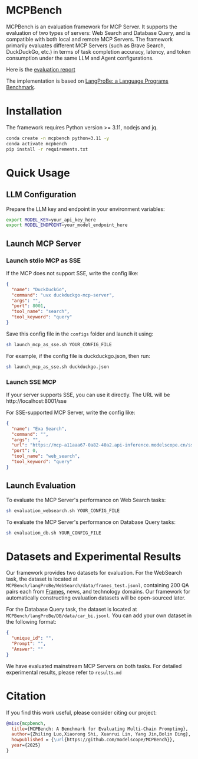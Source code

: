 # MCPBench

MCPBench is an evaluation framework for MCP Server. It supports the evaluation of two types of servers: Web Search and Database Query, and is compatible with both local and remote MCP Servers. The framework primarily evaluates different MCP Servers (such as Brave Search, DuckDuckGo, etc.) in terms of task completion accuracy, latency, and token consumption under the same LLM and Agent configurations. 

Here is the [evaluation report](https://github.com/modelscope/MCPBench/blob/main/mcpbench.pdf) 

The implementation is based on [LangProBe: a Language Programs Benchmark](https://arxiv.org/abs/2502.20315).

# Installation

The framework requires Python version >= 3.11, nodejs and jq.

```bash
conda create -n mcpbench python=3.11 -y
conda activate mcpbench
pip install -r requirements.txt
```

# Quick Usage
## LLM Configuration
Prepare the LLM key and endpoint in your environment variables:
```bash
export MODEL_KEY=your_api_key_here
export MODEL_ENDPOINT=your_model_endpoint_here
```

## Launch MCP Server
### Launch stdio MCP as SSE
If the MCP does not support SSE, write the config like:
```json
{
  "name": "DuckDuckGo",
  "command": "uvx duckduckgo-mcp-server",
  "args": "",
  "port": 8001,
  "tool_name": "search",
  "tool_keyword": "query"
}
```

Save this config file in the `configs` folder and launch it using:

```bash
sh launch_mcp_as_sse.sh YOUR_CONFIG_FILE
```

For example, if the config file is duckduckgo.json, then run:
```bash
sh launch_mcp_as_sse.sh duckduckgo.json
```

### Launch SSE MCP
If your server supports SSE, you can use it directly. The URL will be http://localhost:8001/sse

For SSE-supported MCP Server, write the config like:
```json
{
  "name": "Exa Search",
  "command": "",
  "args": "",
  "url": "https://mcp-a11aaa67-0a82-40a2.api-inference.modelscope.cn/sse",
  "port": 0,
  "tool_name": "web_search",
  "tool_keyword": "query"
}
```

## Launch Evaluation
To evaluate the MCP Server's performance on Web Search tasks:
```bash
sh evaluation_websearch.sh YOUR_CONFIG_FILE
```

To evaluate the MCP Server's performance on Database Query tasks:
```bash
sh evaluation_db.sh YOUR_CONFIG_FILE
```

# Datasets and Experimental Results
Our framework provides two datasets for evaluation. For the WebSearch task, the dataset is located at `MCPBench/langProBe/WebSearch/data/frames_test.jsonl`, containing 200 QA pairs each from [Frames](https://arxiv.org/abs/2409.12941), news, and technology domains. Our framework for automatically constructing evaluation datasets will be open-sourced later.

For the Database Query task, the dataset is located at `MCPBench/langProBe/DB/data/car_bi.jsonl`. You can add your own dataset in the following format:

```json
{
  "unique_id": "",
  "Prompt": "",
  "Answer": ""
}
```

We have evaluated mainstream MCP Servers on both tasks. For detailed experimental results, please refer to `results.md`

# Citation
If you find this work useful, please consider citing our project:

```bibtex
@misc{mcpbench,
  title={MCPBench: A Benchmark for Evaluating Multi-Chain Prompting},
  author={Zhiling Luo,Xiaorong Shi, Xuanrui Lin, Yang Jin,Bolin Ding},
  howpublished = {\url{https://github.com/modelscope/MCPBench}},
  year={2025}
}
```
